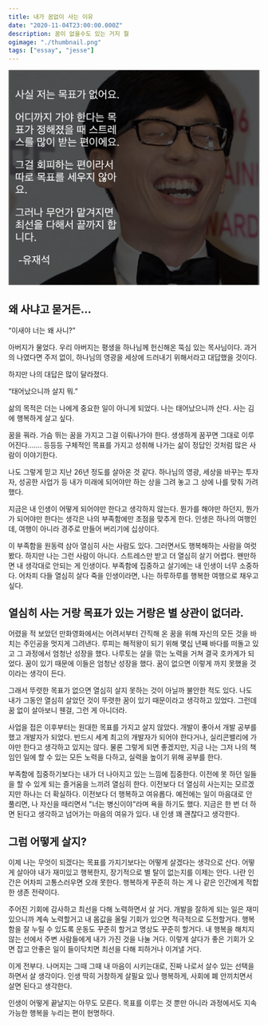 ```yaml
---
title: 내가 꿈없이 사는 이유
date: "2020-11-04T23:00:00.000Z"
description: 꿈이 없을수도 있는 거지 뭘
ogimage: "./thumbnail.png"
tags: ["essay", "jesse"]
---
```


![유재석](./thumbnail.png)

## 왜 사냐고 묻거든...

“이새야 너는 왜 사니?”

아버지가 물었다. 우리 아버지는 평생을 하나님께 헌신해온 뚝심 있는 목사님이다. 과거의 나였다면 주저 없이, 하나님의 영광을 세상에 드러내기 위해서라고 대답했을 것이다.

하지만 나의 대답은 많이 달라졌다.

“태어났으니까 살지 뭐.”

삶의 목적은 더는 나에게 중요한 일이 아니게 되었다. 나는 태어났으니까 산다. 사는 김에 행복하게 살고 싶다.

꿈을 꿔라. 가슴 뛰는 꿈을 가지고 그걸 이뤄나가야 한다. 생생하게 꿈꾸면 그대로 이루어진다……. 등등등 구체적인 목표를 가지고 성취해 나가는 삶이 정답인 것처럼 많은 사람이 이야기한다.

나도 그렇게 믿고 지난 26년 정도를 살아온 것 같다. 하나님의 영광, 세상을 바꾸는 투자자, 성공한 사업가 등 내가 미래에 되어야만 하는 상을 그려 놓고 그 상에 나를 맞춰 가려 했다.

지금은 내 인생이 어떻게 되어야만 한다고 생각하지 않는다. 뭔가를 해야만 하던지, 뭔가가 되어야만 한다는 생각은 나의 부족함에만 초점을 맞추게 한다. 인생은 하나의 여행인데, 여행이 아니라 경주로 만들어 버리기에 십상이다.

이 부족함을 원동력 삼아 열심히 사는 사람도 있다. 그러면서도 행복해하는 사람을 여럿 봤다. 하지만 나는 그런 사람이 아니다. 스트레스만 받고 더 열심히 살기 어렵다. 왠만하면 내 생각대로 안되는 게 인생이다. 부족함에 집중하고 살기에는 내 인생이 너무 소중하다. 어차피 다들 열심히 살다 죽을 인생이라면, 나는 하루하루를 행복한 여행으로 채우고 싶다.

## 열심히 사는 거랑 목표가 있는 거랑은 별 상관이 없더라.

어렸을 적 보았던 만화영화에서는 어려서부터 간직해 온 꿈을 위해 자신의 모든 것을 바치는 주인공을 멋지게 그려낸다. 루피는 해적왕이 되기 위해 몇십 년째 바다를 떠돌고 있고 그 과정에서 엄청난 성장을 했다. 나루토는 살을 깎는 노력을 거쳐 결국 호카게가 되었다. 꿈이 있기 때문에 이들은 엄청난 성장을 했다. 꿈이 없으면 이렇게 까지 못했을 것이라는 생각이 든다.

그래서 뚜렷한 목표가 없으면 열심히 살지 못하는 것이 아닐까 불안한 적도 있다. 나도 내가 그동안 열심히 살았던 것이 뚜렷한 꿈이 있기 때문이라고 생각하고 있었다. 그런데 꿈 없이 살아보니 웬걸, 그런 게 아니더라.

사업을 접은 이후부터는 원대한 목표를 가지고 살지 않았다. 개발이 좋아서 개발 공부를 했고 개발자가 되었다. 반드시 세계 최고의 개발자가 되어야 한다거나, 실리콘밸리에 가야만 한다고 생각하고 있지는 않다. 물론 그렇게 되면 좋겠지만, 지금 나는 그저 나의 책임인 일에 할 수 있는 모든 노력을 다하고, 실력을 높이기 위해 공부를 한다.

부족함에 집중하기보다는 내가 더 나아지고 있는 느낌에 집중한다. 이전에 못 하던 일들을 할 수 있게 되는 즐거움을 느끼려 열심히 한다. 이전보다 더 열심히 사는지는 모르겠지만 하나는 더 확실하다. 이전보다 더 행복하고 여유롭다. 예전에는 일이 마음대로 안 풀리면, 나 자신을 때리면서 "너는 병신이야"라며 욕을 하기도 했다. 지금은 한 번 더 하면 된다고 생각하고 넘어가는 마음의 여유가 있다. 내 인생 꽤 괜찮다고 생각한다.

## 그럼 어떻게 살지?

이제 나는 무엇이 되겠다는 목표를 가지기보다는 어떻게 살겠다는 생각으로 산다. 어떻게 살아야 내가 재미있고 행복한지, 장기적으로 별 탈이 없는지를 이제는 안다. 나란 인간은 어차피 고통스러우면 오래 못한다. 행복하게 꾸준히 하는 게 나 같은 인간에게 적합한 생존 전략이다.

주어진 기회에 감사하고 최선을 다해 노력하면서 살 거다. 개발을 잘하게 되는 일은 재미있으니까 계속 노력할거고 내 몸값을 올릴 기회가 있으면 적극적으로 도전할거다. 행복함을 잘 누릴 수 있도록 운동도 꾸준히 할거고 명상도 꾸준히 할거다. 내 행복을 해치지 않는 선에서 주변 사람들에게 내가 가진 것을 나눌 거다. 이렇게 살다가 좋은 기회가 오면 잡고 안좋은 일이 들이닥치면 최선을 다해 피하거나 이겨낼 거다.

이게 전부다. 나머지는 그때 그때 내 마음이 시키는대로, 진짜 나로서 살수 있는 선택을 하면서 살 생각이다. 인생 딱히 거창하게 살필요 있나 행복하게, 사회에 폐 안끼치면서 살면 된다고 생각한다.

인생이 어떻게 끝날지는 아무도 모른다. 목표를 이루는 것 뿐만 아니라 과정에서도 지속 가능한 행복을 누리는 편이 현명하다.
